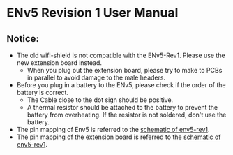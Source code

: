 # ENv5 Revision 1 User Manual

## Notice:
- The old wifi-shield is not compatible with the ENv5-Rev1. Please use the new extension board instead.
  - When you plug out the extension board, please try to make to PCBs in parallel to avoid damage to the male headers.
- Before you plug in a battery to the ENv5, please check if the order of the battery is correct.
  - The Cable close to the dot sign should be positive.
  - A thermal resistor should be attached to the battery to prevent the battery from overheating. If the resistor is not soldered, don't use the battery.
- The pin mapping of Env5 is referred to the [schematic of env5-rev1](main_board/en_v5_schematic.pdf).
- The pin mapping of the extension board is referred to the [schematic of env5-rev1](main_board/en_v5_schematic.pdf).